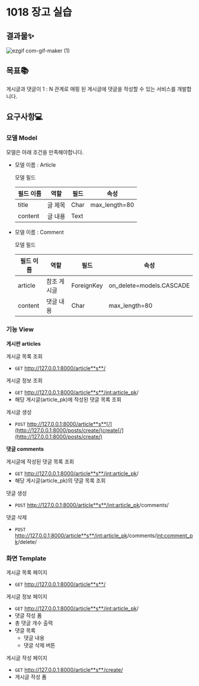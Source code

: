 # 1018 장고 실습

## 결과물✨

![ezgif com-gif-maker (1)](https://user-images.githubusercontent.com/74820869/196424579-fcf1cde5-c2de-4f79-9838-4795b539d276.gif)

## 목표📚

게시글과 댓글이 1 : N 관계로 매핑 된 게시글에 댓글을 작성할 수 있는 서비스를 개발합니다.

## 요구사항💻

### 모델 Model
모델은 아래 조건을 만족해야합니다.

- 모델 이름 : Article
    
    모델 필드
    
    | 필드 이름 | 역할 | 필드 | 속성 |
    | --- | --- | --- | --- |
    | title | 글 제목 | Char | max_length=80 |
    | content | 글 내용 | Text |  |

- 모델 이름 : Comment
    
    모델 필드
    
    | 필드 이름 | 역할 | 필드 | 속성 |
    | --- | --- | --- | --- |
    | article | 참조 게시글 | ForeignKey | on_delete=models.CASCADE |
    | content | 댓글 내용 | Char | max_length=80 |

### 기능 View

**게시판 articles** 

게시글 목록 조회

- `GET` http://127.0.0.1:8000/article**s**/

게시글 정보 조회

- `GET` http://127.0.0.1:8000/article**s**/<int:article_pk>/
- 해당 게시글(article_pk)에 작성된 댓글 목록 조회

게시글 생성

- `POST` http://127.0.0.1:8000/article**s**[/](http://127.0.0.1:8000/posts/create/)create[/](http://127.0.0.1:8000/posts/create/)

**댓글 comments**

게시글에 작성된 댓글 목록 조회

- `GET` http://127.0.0.1:8000/article**s**/<int:article_pk>/
- 해당 게시글(article_pk)의 댓글 목록 조회

댓글 생성

- `POST` http://127.0.0.1:8000/article**s**/<int:article_pk>/comments/

댓글 삭제

- `POST` http://127.0.0.1:8000/article**s**/<int:article_pk>/comments/<int:comment_pk>/delete/

### 화면 Template

게시글 목록 페이지

- `GET` http://127.0.0.1:8000/article**s**/

게시글 정보 페이지

- `GET` http://127.0.0.1:8000/article**s**/<int:article_pk>/
- 댓글 작성 폼
- 총 댓글 개수 출력
- 댓글 목록
    - 댓글 내용
    - 댓글 삭제 버튼

게시글 작성 페이지

- `GET` http://127.0.0.1:8000/article**s**/create/
- 게시글 작성 폼